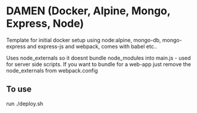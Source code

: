 # DAMEN (Docker, Alpine, Mongo, Express, Node)

Template for initial docker setup using node:alpine, mongo-db, mongo-express and express-js and webpack, comes with babel etc..

Uses node_externals so it doesnt bundle node_modules into main.js - used for server side scripts. If you want to bundle for a web-app just remove the node_externals from webpack.config

## To use
run ./deploy.sh